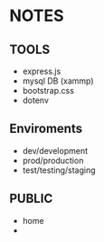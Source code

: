 # NOTES

## TOOLS

- express.js
- mysql DB (xammp)
- bootstrap.css
- dotenv

## Enviroments

- dev/development
- prod/production
- test/testing/staging

## PUBLIC

- home
- 
